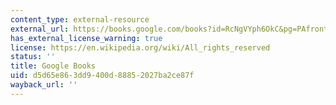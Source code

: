 ```yaml
---
content_type: external-resource
external_url: https://books.google.com/books?id=RcNgVYph6OkC&pg=PAfrontcover#v=onepage&q&f=false
has_external_license_warning: true
license: https://en.wikipedia.org/wiki/All_rights_reserved
status: ''
title: Google Books
uid: d5d65e86-3dd9-400d-8885-2027ba2ce87f
wayback_url: ''
---
```

